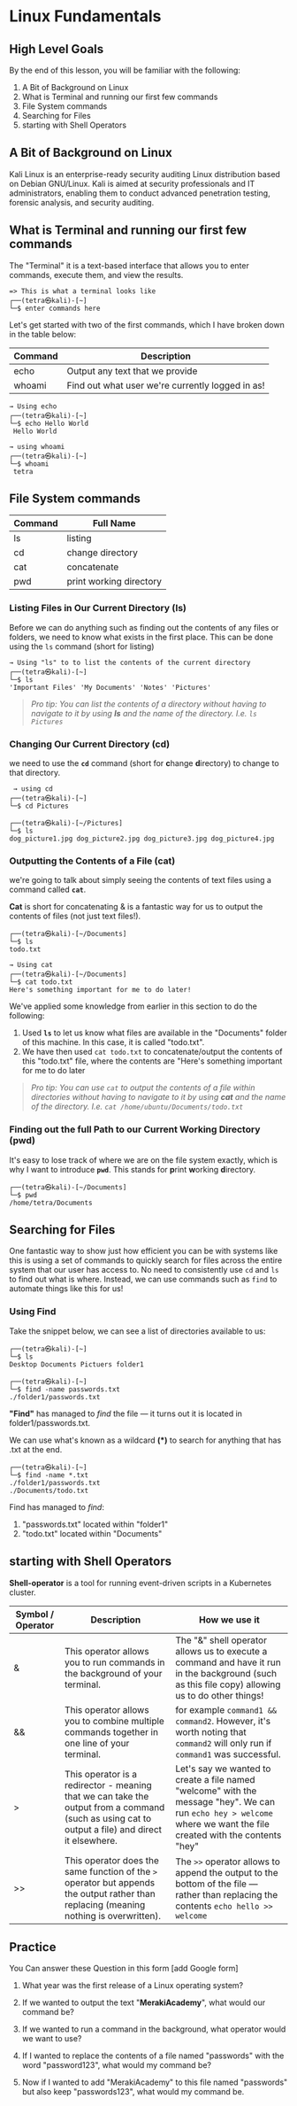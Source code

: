 # Linux Fundamentals

## High Level Goals

By the end of this lesson, you will be familiar with the following:
1. A Bit of Background on Linux 
2. What is Terminal and running  our first few commands
3.  File System commands
4. Searching for Files
5. starting with Shell Operators

## A Bit of Background on Linux
Kali Linux is an enterprise-ready security auditing Linux distribution based on Debian GNU/Linux. Kali is aimed at security professionals and IT administrators, enabling them to conduct advanced penetration testing, forensic analysis, and security auditing.

## What is Terminal and running  our first few commands

The "Terminal" it is a text-based interface that allows you to enter commands, execute them, and view the results.

	=> This is what a terminal looks like			
	┌──(tetra㉿kali)-[~]
	└─$ enter commands here

Let's get started with two of the first commands, which I have broken down in the table below:

| Command | Description  |
|--|--|
| echo | Output any text that we provide |
| whoami | Find out what user we're currently logged in as! |



	→ Using echo
	┌──(tetra㉿kali)-[~]
	└─$ echo Hello World
	 Hello World
	
	→ using whoami
	┌──(tetra㉿kali)-[~]
	└─$ whoami 
	 tetra


##  File System commands

|Command| Full Name |
|--|--|
|ls | listing |
| cd | change directory |
| cat | concatenate |
| pwd | print working directory |

### Listing Files in Our Current Directory (ls)

Before we can do anything such as finding out the contents of any files or folders, we need to know what exists in the first place. This can be done using the `ls` command (short for listing)

	→ Using "ls" to to list the contents of the current directory
	┌──(tetra㉿kali)-[~]
	└─$ ls
	'Important Files' 'My Documents' 'Notes' 'Pictures'

> _Pro tip: You can list the contents of a directory without having to navigate to it by using  **ls**  and the name of the directory. I.e.  `ls Pictures`_

### Changing Our Current Directory (cd)

we need to use the **`cd`** command (short for **c**hange **d**irectory) to change to that directory.

	 → using cd
	┌──(tetra㉿kali)-[~]
	└─$ cd Pictures
	
	┌──(tetra㉿kali)-[~/Pictures]
	└─$ ls
	dog_picture1.jpg dog_picture2.jpg dog_picture3.jpg dog_picture4.jpg

### Outputting the Contents of a File (cat)

we're going to talk about simply seeing the contents of text files using a command called **`cat`**.

**Cat** is short for concatenating & is a fantastic way for us to output the contents of files (not just text files!).
	
	┌──(tetra㉿kali)-[~/Documents]
	└─$ ls
	todo.txt
	
	→ Using cat
	┌──(tetra㉿kali)-[~/Documents]
	└─$ cat todo.txt
	Here's something important for me to do later!

We've applied some knowledge from earlier in this section to do the following:

1.  Used **`ls`** to let us know what files are available in the "Documents" folder of this machine. In this case, it is called "todo.txt".
2. We have then used `cat todo.txt` to concatenate/output the contents of this "todo.txt" file, where the contents are "Here's something important for me to do later

> _Pro tip: You can use  `cat`  to output the contents of a file within directories without having to navigate to it by using  **cat** and the name of the directory. I.e.  `cat /home/ubuntu/Documents/todo.txt`_

### Finding out the full Path to our Current Working Directory (pwd)

It's easy to lose track of where we are on the file system exactly, which is why I want to introduce **`pwd`**. This stands for  **p**rint  **w**orking  **d**irectory.

	┌──(tetra㉿kali)-[~/Documents]
	└─$ pwd
	/home/tetra/Documents

## Searching for Files

One fantastic way to show just how efficient you can be with systems like this is using a set of commands to quickly search for files across the entire system that our user has access to. No need to consistently use `cd` and `ls` to find out what is where. Instead, we can use commands such as `find` to automate things like this for us!


### **Using Find**

Take the snippet below, we can see a list of directories available to us:

	┌──(tetra㉿kali)-[~]
	└─$ ls
	Desktop Documents Pictuers folder1

	┌──(tetra㉿kali)-[~]
	└─$ find -name passwords.txt
	./folder1/passwords.txt
	
**"Find"** has managed to _find_ the file — it turns out it is located in folder1/passwords.txt.

We can use what's known as a wildcard **(*)** to search for anything that has .txt at the end.

	┌──(tetra㉿kali)-[~]
	└─$ find -name *.txt
	./folder1/passwords.txt 
	./Documents/todo.txt

Find has managed to  _find_:

1.  "passwords.txt" located within "folder1"
2.  "todo.txt" located within "Documents"

## starting with Shell Operators

**Shell-operator** is a tool for running event-driven scripts in a Kubernetes cluster.

| Symbol / Operator | Description | How we use it|
|--|--| --|
| & | This operator allows you to run commands in the background of your terminal. |  The "&" shell operator allows us to execute a command and have it run in the background (such as this file copy) allowing us to do other things! |
| && | This operator allows you to combine multiple commands together in one line of your terminal. |  for example `command1 && command2`. However, it's worth noting that `command2` will only run if `command1` was successful. |
| > | This operator is a redirector - meaning that we can take the output from a command (such as using cat to output a file) and direct it elsewhere. |  Let's say we wanted to create a file named "welcome" with the message "hey". We can run  `echo hey > welcome`  where we want the file created with the contents "hey" |
| >> | This operator does the same function of the  `>`  operator but appends the output rather than replacing (meaning nothing is overwritten). |  The `>>` operator allows to append the output to the bottom of the file — rather than replacing the contents `echo hello >> welcome` |

## Practice 
You Can answer these Question in this form [add Google form]

1. What year was the first release of a Linux operating system?

2. If we wanted to output the text "**MerakiAcademy**", what would our command be?

3. If we wanted to run a command in the background, what operator would we want to use?

4. If I wanted to replace the contents of a file named "passwords" with the word "password123", what would my command be?

5. Now if I wanted to add "MerakiAcademy" to this file named "passwords" but also keep "passwords123", what would my command be.
